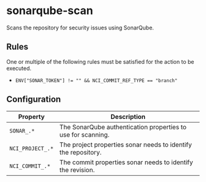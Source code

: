 # sonarqube-scan

Scans the repository for security issues using SonarQube.


## Rules

One or multiple of the following rules must be satisfied for the action to be executed.

- `ENV["SONAR_TOKEN"] != "" && NCI_COMMIT_REF_TYPE == "branch"`

## Configuration

| Property | Description |
|---|---|
| `SONAR_.*` | The SonarQube authentication properties to use for scanning. |
| `NCI_PROJECT_.*` | The project properties sonar needs to identify the repository. |
| `NCI_COMMIT_.*` | The commit properties sonar needs to identify the revision. |

